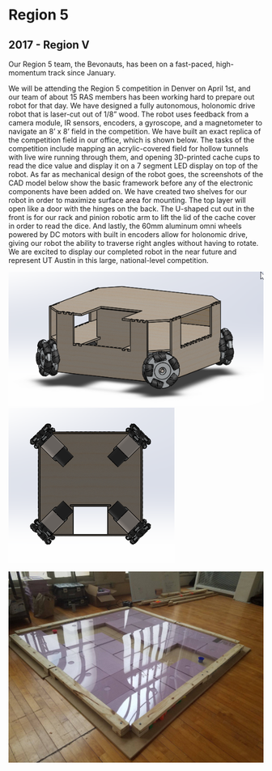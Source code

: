 # Region 5
## 2017 - Region V

Our Region 5 team, the Bevonauts, has been on a fast-paced, high-momentum track since January.

We will be attending the Region 5 competition in Denver on April 1st, and our team of about 15 RAS members has been working hard to prepare out robot for that day. We have designed a fully autonomous, holonomic drive robot that is laser-cut out of 1/8” wood. The robot uses feedback from a camera module, IR sensors, encoders, a gyroscope, and a magnetometer to navigate an 8’ x 8’ field in the competition. We have built an exact replica of the competition field in our office, which is shown below. The tasks of the competition include mapping an acrylic-covered field for hollow tunnels with live wire running through them, and opening 3D-printed cache cups to read the dice value and display it on a 7 segment LED display on top of the robot. 
As far as mechanical design of the robot goes, the screenshots of the CAD model below show the basic framework before any of the electronic components have been added on. We have created two shelves for our robot in order to maximize surface area for mounting. The top layer will open like a door with the hinges on the back. The U-shaped cut out in the front is for our rack and pinion robotic arm to lift the lid of the cache cover in order to read the dice. And lastly, the 60mm aluminum omni wheels powered by DC motors with built in encoders allow for holonomic drive, giving our robot the ability to traverse right angles without having to rotate. 
We are excited to display our completed robot in the near future and represent UT Austin in this large, national-level competition.

![computer rendering of robot](/src/_posts//blog/2017-05-07-region5/1.png)
![another rendering](/src/_posts//blog/2017-05-07-region5/2.png)

![the competition field](/src/_posts//blog/2017-05-07-region5/3.png)
